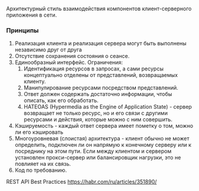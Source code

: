 Архитектурный стиль взаимодействия компонентов клиент-серверного приложения в сети.

### Принципы

1. Реализация клиента и реализация сервера могут быть выполнены независимо друг от друга
2. Отсутствие сохранения состояния о сеансе.
3. Единообразный интерфейс. Ограничения:
    1. Идентификация ресурсов в запросах, а сами ресурсы концептуально отделены от представлений, возвращаемых клиенту.
    2. Манипулирование ресурсами посредством представлений.
    3. Ответ должен содержать достаточно информации, чтобы описать, как его обработать.
    4. HATEOAS (Hypermedia as the Engine of Application State) - сервер возвращает не только ресурс, но и его связи с другими ресурсами и действия, которые можно с ним совершить.
4. Кэшируемость - каждый ответ сервера имеет пометку о том, можно ли его кэшировать
5. Многоуровневая (слоистая) архитектура - клиент обычно не может определить, подключен ли он напрямую к конечному серверу или к посреднику на этом пути. Если между клиентом и сервером установлен прокси-сервер или балансировщик нагрузки, это не повлияет на их связь.
6. Код по требованию.

REST API Best Practices https://habr.com/ru/articles/351890/